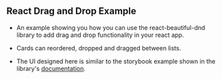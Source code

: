 ## React Drag and Drop Example

- An example showing you how you can use the react-beautiful-dnd library to add drag and drop functionality in your react app.

- Cards can reordered, dropped and dragged between lists.

- The UI designed here is similar to the storybook example shown in the library's [documentation](https://github.com/atlassian/react-beautiful-dnd).